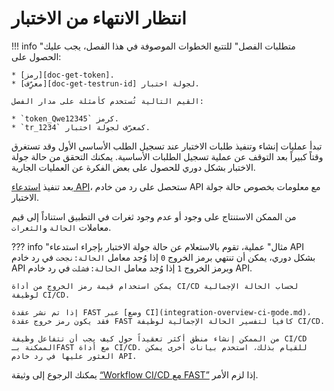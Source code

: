 [doc-get-token]:                    prerequisites.md#anchor-token
[doc-get-testrun-id]:               node-deployment.md#obtaining-test-run
[doc-get-testrun-status]:       ../operations/check-testrun-status.md

[doc-get-testrun-status]:   ../operations/check-testrun-status.md

[doc-integration-overview]:         integration-overview.md

# انتظار الانتهاء من الاختبار

!!! info "متطلبات الفصل"
    للتتبع الخطوات الموصوفة في هذا الفصل، يجب عليك الحصول على:

    * [رمز][doc-get-token].
    * [معرِّف][doc-get-testrun-id] لجولة اختبار.
    
    القيم التالية تُستخدم كأمثلة على مدار الفصل:
        
    * `token_Qwe12345` كرمز.
    * `tr_1234` كمعرّف لجولة اختبار.

تبدأ عمليات إنشاء وتنفيذ طلبات الاختبار عند تسجيل الطلب الأساسي الأول وقد تستغرق وقتاً كبيراً بعد التوقف عن عملية تسجيل الطلبات الأساسية. يمكنك التحقق من حالة جولة الاختبار بشكل دوري للحصول على بعض الفكرة عن العمليات الجارية.

بعد تنفيذ [استدعاء API][doc-get-testrun-status]، ستحصل على رد من خادم API مع معلومات بخصوص حالة جولة الاختبار.

من الممكن الاستنتاج على وجود أو عدم وجود ثغرات في التطبيق استناداً إلى قيم معاملات `الحالة` و`الثغرات`.

??? info "مثال"
    عملية، تقوم بالاستعلام عن حالة جولة الاختبار بإجراء استدعاء API بشكل دوري، يمكن أن تنتهي برمز الخروج `0` إذا وُجد معامل `الحالة:نجحت` في رد خادم API وبرمز الخروج `1` إذا وُجد معامل `الحالة:فشلت` في رد خادم API.

    يمكن استخدام قيمة رمز الخروج من أداة CI/CD لحساب الحالة الإجمالية لوظيفة CI/CD.

    إذا تم نشر عقدة FAST عبر [وضع CI](integration-overview-ci-mode.md)، فقد يكون رمز خروج عقدة FAST كافياً لتفسير الحالة الإجمالية لوظيفة CI/CD.

    من الممكن إنشاء منطق أكثر تعقيداً حول كيف يجب أن تتفاعل وظيفة CI/CD الممكنة بـFAST مع أداة CI/CD. للقيام بذلك، استخدم بيانات أخرى يمكن العثور عليها في رد خادم API.

 يمكنك الرجوع إلى وثيقة [“Workflow CI/CD مع FAST”][doc-integration-overview] إذا لزم الأمر.